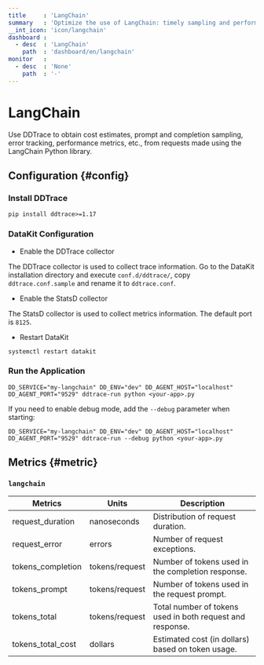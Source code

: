 ```yaml
---
title     : 'LangChain'
summary   : 'Optimize the use of LangChain: timely sampling and performance and cost metrics.'
__int_icon: 'icon/langchain'
dashboard :
  - desc  : 'LangChain'
    path  : 'dashboard/en/langchain'
monitor   :
  - desc  : 'None'
    path  : '-'
---
```


<!-- markdownlint-disable MD025 -->
# LangChain
<!-- markdownlint-enable -->

Use DDTrace to obtain cost estimates, prompt and completion sampling, error tracking, performance metrics, etc., from requests made using the LangChain Python library.

## Configuration {#config}

### Install DDTrace

`pip install ddtrace>=1.17`

### DataKit Configuration

- Enable the DDTrace collector

The DDTrace collector is used to collect trace information. Go to the DataKit installation directory and execute `conf.d/ddtrace/`, copy `ddtrace.conf.sample` and rename it to `ddtrace.conf`.

- Enable the StatsD collector

The StatsD collector is used to collect metrics information. The default port is `8125`.

- Restart DataKit

```shell
systemctl restart datakit
```

### Run the Application

```shell
DD_SERVICE="my-langchain" DD_ENV="dev" DD_AGENT_HOST="localhost" DD_AGENT_PORT="9529" ddtrace-run python <your-app>.py
```

If you need to enable debug mode, add the `--debug` parameter when starting:

```shell
DD_SERVICE="my-langchain" DD_ENV="dev" DD_AGENT_HOST="localhost" DD_AGENT_PORT="9529" ddtrace-run --debug python <your-app>.py
```

## Metrics {#metric}

### `langchain`

| Metrics | Units | Description |
| --- | --- | --- |
| request_duration | nanoseconds | Distribution of request duration. |
| request_error | errors | Number of request exceptions. |
| tokens_completion | tokens/request | Number of tokens used in the completion response. |
| tokens_prompt | tokens/request | Number of tokens used in the request prompt. |
| tokens_total | tokens/request | Total number of tokens used in both request and response. |
| tokens_total_cost | dollars | Estimated cost (in dollars) based on token usage. |
